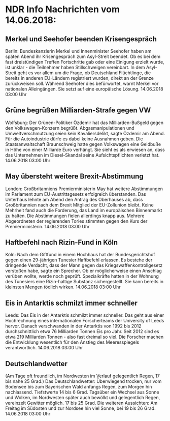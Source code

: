 # NDR Info Nachrichten vom 14.06.2018:


## Merkel und Seehofer beenden Krisengespräch
Berlin: Bundeskanzlerin Merkel und Innenminister Seehofer haben am späten Abend ihr Krisengespräch zum Asyl-Streit beendet. Ob es bei dem fast dreistündigen Treffen Fortschritte gab oder eine Einigung erzielt wurde, ist unklar - die Teilnehmer haben Stillschweigen vereinbart. In dem Asyl-Streit geht es vor allem um die Frage, ob Deutschland Flüchtlinge, die bereits in anderen EU-Ländern registriert wurden, direkt an der Grenze zurückweisen soll. Während Seehofer dies befürwortet, warnt Merkel vor nationalen Alleingängen. Sie setzt auf eine europäische Lösung. 14.06.2018 03:00 Uhr 

## Grüne begrüßen Milliarden-Strafe gegen VW
Wolfsburg: Der Grünen-Politiker Özdemir hat das Milliarden-Bußgeld gegen den Volkswagen-Konzern begrüßt. Abgasmanipulationen und Umweltverschmutzung seien kein Kavaliersdelikt, sagte Özdemir am Abend. Für die Autoindustrie dürfe es dabei keine Ausnahmen geben. Die Staatsanwaltschaft Braunschweig hatte gegen Volkswagen eine Geldbuße in Höhe von einer Milliarde Euro verhängt. Sie sieht es als erwiesen an, dass das Unternehmen im Diesel-Skandal seine Aufsichtspflichten verletzt hat. 14.06.2018 03:00 Uhr 

## May übersteht weitere Brexit-Abstimmung
London:		Großbritanniens Premierministerin May hat weitere Abstimmungen im Parlament zum EU-Austrittsgesetz erfolgreich überstanden. Das Unterhaus lehnte am Abend den Antrag des Oberhauses ab, dass Großbritannien nach dem Brexit Mitglied der EU-Zollunion bleibt. Keine Mehrheit fand auch die Forderung, das Land im europäischen Binnenmarkt zu halten. Die Abstimmungen fielen allerdings knapp aus. Mehrere Abgeordneten der regierenden Tories stimmten gegen den Kurs der Premierministerin. 14.06.2018 03:00 Uhr 

## Haftbefehl nach Rizin-Fund in Köln
Köln: Nach dem Giftfund in einem Hochhaus hat der Bundesgerichtshof gegen einen 29-jährigen Tunesier Haftbefehl erlassen. Es bestehe der dringende Verdacht, dass der Mann gegen das Kriegswaffenkontrollgesetz verstoßen habe, sagte ein Sprecher. Ob er möglicherweise einen Anschlag verüben wollte, werde noch geprüft. Spezialkräfte hatten in der Wohnung des Tunesiers eine Rizin-haltige Substanz sichergestellt. Sie kann bereits in kleinsten Mengen tödlich wirken. 14.06.2018 03:00 Uhr 

## Eis in Antarktis schmilzt immer schneller
Leeds: Das Eis in der Antarktis schmilzt immer schneller. Das geht aus einer Hochrechnung eines internationalen Forscherteams der University of Leeds hervor. Danach verschwanden in der Antarktis von 1992 bis 2012 durchschnittlich etwa 76 Milliarden Tonnen Eis pro Jahr. Seit 2012 sind es etwa 219 Milliarden Tonnen - also fast dreimal so viel. Die Forscher machen die Entwicklung wesentlich für den Anstieg des Meeresspiegels verantwortlich. 14.06.2018 03:00 Uhr 

## Deutschlandwetter
(Am Tage oft freundlich, im Nordwesten im Verlauf gelegentlich Regen, 17 bis nahe 25 Grad.) Das Deutschlandwetter: Überwiegend trocken, nur vom Bodensee bis zum Bayerischen Wald anfangs Regen, zum Morgen hin nachlassend. Tiefstwerte 14 bis 6 Grad. Tagsüber ein Wechsel aus Sonne und Wolken, im Nordwesten später auch bewölkt und gelegentlich Regen, vereinzelt Gewitter möglich. 17 bis 25 Grad. Die weiteren Aussichten: Am Freitag im Südosten und zur Nordsee hin viel Sonne, bei 19 bis 26 Grad. 14.06.2018 03:00 Uhr 
